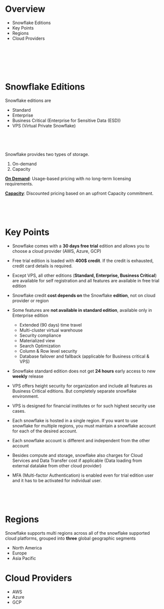 # Overview

- Snowflake Editions
- Key Points
- Regions
- Cloud Providers

&nbsp;

&nbsp;

&nbsp;

# Snowflake Editions

Snowflake editions are

- Standard
- Enterprise
- Business Critical (Enterprise for Sensitive Data (ESD))
- VPS (Virtual Private Snowflake)

&nbsp;

&nbsp;

Snowflake provides two types of storage.

1. On-demand
2. Capacity

<u>**On Demand**</u>: Usage-based pricing with no long-term licensing requirements.

<u>**Capacity**</u>: Discounted pricing based on an upfront Capacity commitment.

&nbsp;

&nbsp;

# Key Points

- Snowflake comes with a **30 days free trial** edition and allows you to choose a cloud provider (AWS, Azure, GCP)

- Free trial edition is loaded with **400$ credit**. If the credit is exhausted, credit card details is required.

- Except VPS, all other editions (**Standard, Enterprise, Business Critical**) are available for self registration and all features are available in free trial edition

- Snowflake credit **cost depends on** the Snowflake **edition**, not on cloud provider or region

- Some features are **not available in standard edition**, available only in Enterprise edition

  - Extended (90 days) time travel
  - Multi-cluster virtual warehouse
  - Security compliance
  - Materialized view
  - Search Optimization
  - Column & Row level security
  - Database failover and fallback (applicable for Business critical & VPS)

- Snowflake standard edition does not get **24 hours** early access to new **weekly** release

- VPS offers height security for organization and include all features as Business Critical editions. But completely separate snowflake environment.

- VPS is designed for financial institutes or for such highest security use cases.

- Each snowflake is hosted in a single region. If you want to use snowflake for multiple regions, you must maintain a snowflake account for each of the desired account.

- Each snowflake account is different and independent from the other account

- Besides compute and storage, snowflake also charges for Cloud Services and Data Transfer cost if applicable (Data loading from external datalake from other cloud provider)

- MFA (Multi-factor Authentication) is enabled even for trial edition user and it has to be activated for individual user.

&nbsp;

&nbsp;

# Regions

Snowflake supports multi regions across all of the snowflake supported cloud platforms, grouped into **three** global geographic segments

- North America
- Europe
- Asia Pacific

# Cloud Providers

- AWS
- Azure
- GCP
